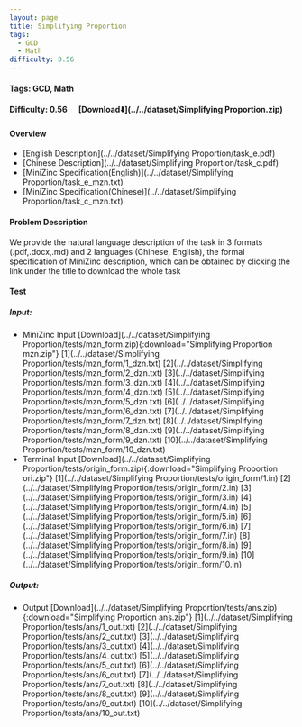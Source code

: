 ```yaml
---
layout: page
title: Simplifying Proportion
tags:
  - GCD
  - Math
difficulty: 0.56
---
```


#### Tags: GCD, Math
#### Difficulty: 0.56 &nbsp;&nbsp;&nbsp;&nbsp; [Download⬇️](../../dataset/Simplifying Proportion.zip)
#### Overview
- [English Description](../../dataset/Simplifying Proportion/task_e.pdf)
- [Chinese Description](../../dataset/Simplifying Proportion/task_c.pdf)
- [MiniZinc Specification(English)](../../dataset/Simplifying Proportion/task_e_mzn.txt)
- [MiniZinc Specification(Chinese)](../../dataset/Simplifying Proportion/task_c_mzn.txt)

#### Problem Description
We provide the natural language description of the task in 3 formats (.pdf,.docx,.md) and 2 languages (Chinese, English), the formal specification of MiniZinc description, which can be obtained by clicking the link under the title to download the whole task
#### Test
##### Input:
- MiniZinc Input [Download](../../dataset/Simplifying Proportion/tests/mzn_form.zip){:download="Simplifying Proportion mzn.zip"} [1](../../dataset/Simplifying Proportion/tests/mzn_form/1_dzn.txt) [2](../../dataset/Simplifying Proportion/tests/mzn_form/2_dzn.txt) [3](../../dataset/Simplifying Proportion/tests/mzn_form/3_dzn.txt) [4](../../dataset/Simplifying Proportion/tests/mzn_form/4_dzn.txt) [5](../../dataset/Simplifying Proportion/tests/mzn_form/5_dzn.txt) [6](../../dataset/Simplifying Proportion/tests/mzn_form/6_dzn.txt) [7](../../dataset/Simplifying Proportion/tests/mzn_form/7_dzn.txt) [8](../../dataset/Simplifying Proportion/tests/mzn_form/8_dzn.txt) [9](../../dataset/Simplifying Proportion/tests/mzn_form/9_dzn.txt) [10](../../dataset/Simplifying Proportion/tests/mzn_form/10_dzn.txt) 
- Terminal Input [Download](../../dataset/Simplifying Proportion/tests/origin_form.zip){:download="Simplifying Proportion ori.zip"} [1](../../dataset/Simplifying Proportion/tests/origin_form/1.in) [2](../../dataset/Simplifying Proportion/tests/origin_form/2.in) [3](../../dataset/Simplifying Proportion/tests/origin_form/3.in) [4](../../dataset/Simplifying Proportion/tests/origin_form/4.in) [5](../../dataset/Simplifying Proportion/tests/origin_form/5.in) [6](../../dataset/Simplifying Proportion/tests/origin_form/6.in) [7](../../dataset/Simplifying Proportion/tests/origin_form/7.in) [8](../../dataset/Simplifying Proportion/tests/origin_form/8.in) [9](../../dataset/Simplifying Proportion/tests/origin_form/9.in) [10](../../dataset/Simplifying Proportion/tests/origin_form/10.in) 

##### Output:
- Output [Download](../../dataset/Simplifying Proportion/tests/ans.zip){:download="Simplifying Proportion ans.zip"} [1](../../dataset/Simplifying Proportion/tests/ans/1_out.txt) [2](../../dataset/Simplifying Proportion/tests/ans/2_out.txt) [3](../../dataset/Simplifying Proportion/tests/ans/3_out.txt) [4](../../dataset/Simplifying Proportion/tests/ans/4_out.txt) [5](../../dataset/Simplifying Proportion/tests/ans/5_out.txt) [6](../../dataset/Simplifying Proportion/tests/ans/6_out.txt) [7](../../dataset/Simplifying Proportion/tests/ans/7_out.txt) [8](../../dataset/Simplifying Proportion/tests/ans/8_out.txt) [9](../../dataset/Simplifying Proportion/tests/ans/9_out.txt) [10](../../dataset/Simplifying Proportion/tests/ans/10_out.txt) 

